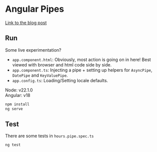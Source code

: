# Angular Pipes

[Link to the blog post](https://itenium.be/blog/javascript/angular-pipes/)


## Run

Some live experimentation?  

- `app.component.html`: Obviously, most action is going on in here! Best viewed with browser and html code side by side.
- `app.component.ts`: Injecting a pipe + setting up helpers for `AsyncPipe`, `DatePipe` and `KeyValuePipe`.
- `app.config.ts`: Loading/Setting locale defaults.

Node: v22.1.0  
Angular: v18

```sh
npm install
ng serve
```


## Test

There are some tests in `hours.pipe.spec.ts`

```sh
ng test
```
